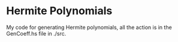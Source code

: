 # Hermite Polynomials

My code for generating Hermite polynomials, all the action is in the GenCoeff.hs file in ./src.
